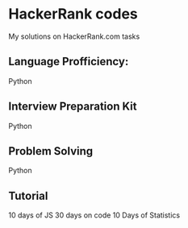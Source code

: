 # HackerRank codes
My solutions on HackerRank.com tasks

## Language Profficiency:
Python

## Interview Preparation Kit
Python

## Problem Solving
Python

## Tutorial
10 days of JS
30 days on code
10 Days of Statistics

